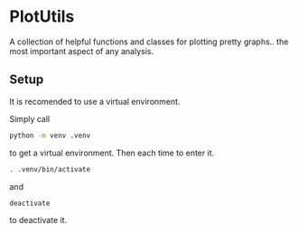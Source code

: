 # PlotUtils

A collection of helpful functions and classes for plotting pretty graphs.. the most important aspect of any analysis.

## Setup

It is recomended to use a virtual environment.

Simply call

```bash
python -m venv .venv
```

to get a virtual environment. Then each time to enter it.

```bash
. .venv/bin/activate
```

and

```bash
deactivate
```

to deactivate it.
